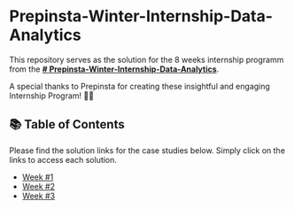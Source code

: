 # Prepinsta-Winter-Internship-Data-Analytics

This repository serves as the solution for the 8 weeks internship programm from the **[# Prepinsta-Winter-Internship-Data-Analytics](https://prepinsta.com/data-analytics-internship/)**. 

A special thanks to Prepinsta for creating these insightful and engaging Internship Program! 👋🏻 

## 📚 Table of Contents
Please find the solution links for the case studies below. Simply click on the links to access each solution.
- [Week #1](https://github.com/katiehuangx/8-Week-SQL-Challenge/blob/main/Case%20Study%20%231%20-%20Danny's%20Diner/README.md)
- [Week #2](https://github.com/radhika456/Prepinsta-Winter-Internship---Data-Analytics/blob/master/Week%20%232/README.md)
- [Week #3](https://github.com/radhika456/Prepinsta-Winter-Internship---Data-Analytics/tree/master/Week%233/README.md)
